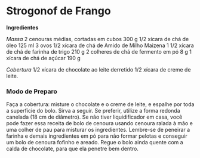 # Strogonof de Frango

**Ingredientes**

_Massa_
2 cenouras médias, cortadas em cubos 300 g
1/2 xícara de chá de óleo 125 ml
3 ovos
1/2 xícara de chá de Amido de Milho Maizena
1 1/2 xícara de chá de farinha de trigo 210 g
2 colheres de chá de fermento em pó 8 g
1 xícara de chá de açúcar 190 g

_Cobertura_
1/2 xícara de chocolate ao leite derretido
1/2 xícara de creme de leite.

### Modo de Preparo
Faça a cobertura: misture o chocolate e o creme de leite, e espalhe por toda a superfície do bolo. Sirva a seguir.
Se preferir, utilize a forma redonda canelada (18 cm de diâmetro). Se não tiver liquidificador em casa, você pode fazer essa receita de bolo de cenoura usando cenoura ralada à mão e uma colher de pau para misturar os ingredientes. Lembre-se de peneirar a farinha e demais ingredientes em pó para não formar pelotas e conseguir um bolo de cenoura fofinho e areado. Regue o bolo ainda quente com a calda de chocolate, para que ela penetre bem dentro.